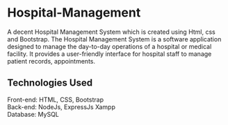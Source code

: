# Hospital-Management
A decent Hospital Management System which is created using Html, css and Bootstrap.
The Hospital Management System is a software application designed to manage the day-to-day operations of a hospital or medical facility. It provides a user-friendly interface for hospital staff to manage patient records, appointments.

## Technologies Used
Front-end: HTML, CSS, Bootstrap   
Back-end: NodeJs, ExpressJs Xampp  
Database: MySQL





